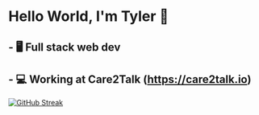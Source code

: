 # Hello World, I'm Tyler 👋


  ## - :desktop_computer: Full stack web dev
  ## - :computer: Working at Care2Talk (https://care2talk.io)


[![GitHub Streak](https://streak-stats.demolab.com?user=tylerkibble&theme=tokyonight&hide_border=true&date_format=M%20j%5B%2C%20Y%5D&mode=weekly&ring=E7321A9A&fire=1E41DD)](https://git.io/streak-stats)
##
